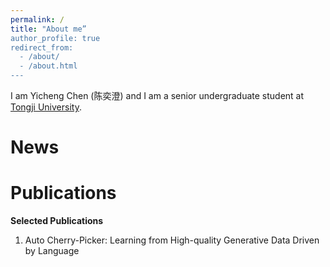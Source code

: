```yaml
---
permalink: /
title: "About me”
author_profile: true
redirect_from: 
  - /about/
  - /about.html
---
```


I am Yicheng Chen (陈奕澄) and I am a senior undergraduate student at [Tongji University](https://www.tongji.edu.cn/).


News
======


Publications
======

**Selected Publications**

1. Auto Cherry-Picker: Learning from High-quality Generative Data Driven by Language